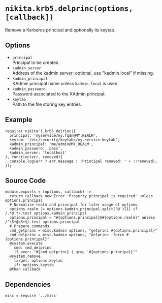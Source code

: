 
# `nikita.krb5.delprinc(options, [callback])`

Remove a Kerberos principal and optionally its keytab.

## Options

* `principal`   
  Principal to be created.   
* `kadmin_server`   
  Address of the kadmin server; optional, use "kadmin.local" if missing.   
* `kadmin_principal`   
  KAdmin principal name unless `kadmin.local` is used.   
* `kadmin_password`   
  Password associated to the KAdmin principal.   
* `keytab`   
  Path to the file storing key entries.   

## Example

```
require('nikita').krb5_delrinc({
  principal: 'myservice/my.fqdn@MY.REALM',
  keytab: '/etc/security/keytabs/my.service.keytab',
  kadmin_principal: 'me/admin@MY_REALM',
  kadmin_password: 'pass',
  kadmin_server: 'localhost'
}, function(err, removed){
  console.log(err ? err.message : 'Principal removed: ' + !!removed);
});
```

## Source Code

    module.exports = (options, callback) ->
      return callback new Error 'Property principal is required' unless options.principal
      # Normalize realm and principal for later usage of options
      options.realm ?= options.kadmin_principal.split('@')[1] if /.*@.*/.test options.kadmin_principal
      options.principal = "#{options.principal}@#{options.realm}" unless /^\S+@\S+$/.test options.principal
      # Prepare commands
      cmd_getprinc = misc.kadmin options, "getprinc #{options.principal}"
      cmd_delprinc = misc.kadmin options, "delprinc -force #{options.principal}"
      @system.execute
        cmd: cmd_delprinc
        if_exec: "#{cmd_getprinc} | grep '#{options.principal}'"
      @system.remove
        target: options.keytab
        if: options.keytab
      @then callback

## Dependencies

    misc = require '../misc'

